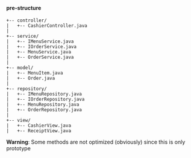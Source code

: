 #### pre-structure

```
+-- controller/
|   +-- CashierController.java
|
+-- service/
|   +-- IMenuService.java
|   +-- IOrderService.java
|   +-- MenuService.java
|   +-- OrderService.java
|
+-- model/
|   +-- MenuItem.java
|   +-- Order.java
|
+-- repository/
|   +-- IMenuRepository.java
|   +-- IOrderRepository.java
|   +-- MenuRepository.java
|   +-- OrderRepository.java
|
+-- view/
|   +-- CashierView.java
|   +-- ReceiptView.java
```

**Warning**: Some methods are not optimized (obviously) since this is only prototype